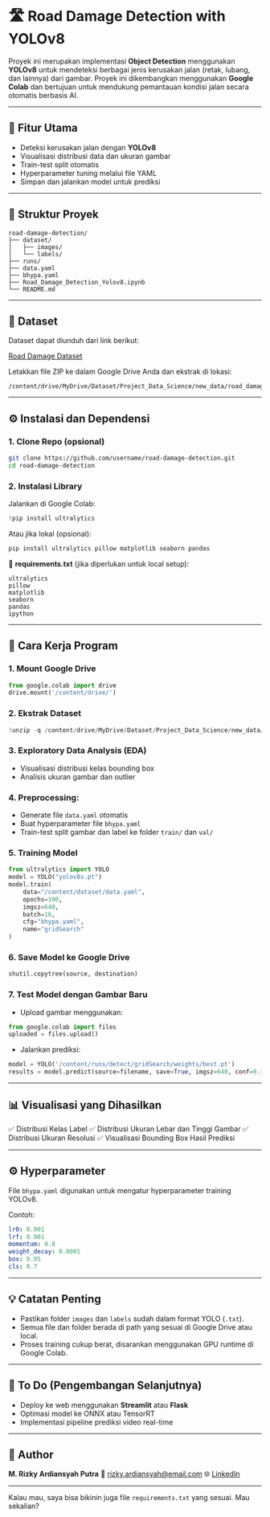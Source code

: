 # 🛣️ Road Damage Detection with YOLOv8

Proyek ini merupakan implementasi **Object Detection** menggunakan **YOLOv8** untuk mendeteksi berbagai jenis kerusakan jalan (retak, lubang, dan lainnya) dari gambar. Proyek ini dikembangkan menggunakan **Google Colab** dan bertujuan untuk mendukung pemantauan kondisi jalan secara otomatis berbasis AI.

---

## 📌 Fitur Utama

* Deteksi kerusakan jalan dengan **YOLOv8**
* Visualisasi distribusi data dan ukuran gambar
* Train-test split otomatis
* Hyperparameter tuning melalui file YAML
* Simpan dan jalankan model untuk prediksi

---

## 📁 Struktur Proyek

```
road-damage-detection/
├── dataset/
│   ├── images/
│   └── labels/
├── runs/
├── data.yaml
├── bhypa.yaml
├── Road_Damage_Detection_Yolov8.ipynb
└── README.md
```

---

## 🔗 Dataset

Dataset dapat diunduh dari link berikut:

[Road Damage Dataset](https://drive.google.com/file/d/191mgRxzIvNGlEwk6fM-WRRfsYzg3yfZP/view?usp=sharing)

Letakkan file ZIP ke dalam Google Drive Anda dan ekstrak di lokasi:

```
/content/drive/MyDrive/Dataset/Project_Data_Science/new_data/road_damage_dataset.zip
```

---

## ⚙️ Instalasi dan Dependensi

### 1. Clone Repo (opsional)

```bash
git clone https://github.com/username/road-damage-detection.git
cd road-damage-detection
```

### 2. Instalasi Library

Jalankan di Google Colab:

```python
!pip install ultralytics
```

Atau jika lokal (opsional):

```bash
pip install ultralytics pillow matplotlib seaborn pandas
```

📄 **requirements.txt** (jika diperlukan untuk local setup):

```
ultralytics
pillow
matplotlib
seaborn
pandas
ipython
```

---

## 🚀 Cara Kerja Program

### 1. Mount Google Drive

```python
from google.colab import drive
drive.mount('/content/drive/')
```

### 2. Ekstrak Dataset

```python
!unzip -q /content/drive/MyDrive/Dataset/Project_Data_Science/new_data/road_damage_dataset.zip -d /content/dataset/
```

### 3. Exploratory Data Analysis (EDA)

* Visualisasi distribusi kelas bounding box
* Analisis ukuran gambar dan outlier

### 4. Preprocessing:

* Generate file `data.yaml` otomatis
* Buat hyperparameter file `bhypa.yaml`
* Train-test split gambar dan label ke folder `train/` dan `val/`

### 5. Training Model

```python
from ultralytics import YOLO
model = YOLO("yolov8s.pt")
model.train(
    data="/content/dataset/data.yaml",
    epochs=100,
    imgsz=640,
    batch=16,
    cfg="bhypa.yaml",
    name="gridSearch"
)
```

### 6. Save Model ke Google Drive

```python
shutil.copytree(source, destination)
```

### 7. Test Model dengan Gambar Baru

* Upload gambar menggunakan:

```python
from google.colab import files
uploaded = files.upload()
```

* Jalankan prediksi:

```python
model = YOLO('/content/runs/detect/gridSearch/weights/best.pt')
results = model.predict(source=filename, save=True, imgsz=640, conf=0.3)
```

---

## 📊 Visualisasi yang Dihasilkan

✅ Distribusi Kelas Label
✅ Distribusi Ukuran Lebar dan Tinggi Gambar
✅ Distribusi Ukuran Resolusi
✅ Visualisasi Bounding Box Hasil Prediksi

---

## ⚙️ Hyperparameter

File `bhypa.yaml` digunakan untuk mengatur hyperparameter training YOLOv8.

Contoh:

```yaml
lr0: 0.001
lrf: 0.001
momentum: 0.8
weight_decay: 0.0001
box: 0.05
cls: 0.7
```

---

## 💡 Catatan Penting

* Pastikan folder `images` dan `labels` sudah dalam format YOLO (`.txt`).
* Semua file dan folder berada di path yang sesuai di Google Drive atau local.
* Proses training cukup berat, disarankan menggunakan GPU runtime di Google Colab.

---

## 📌 To Do (Pengembangan Selanjutnya)

* Deploy ke web menggunakan **Streamlit** atau **Flask**
* Optimasi model ke ONNX atau TensorRT
* Implementasi pipeline prediksi video real-time

---

## 👤 Author

**M. Rizky Ardiansyah Putra**
📧 [rizky.ardiansyah@email.com](mailto:rizky.ardiansyah@email.com)
🌐 [LinkedIn](https://www.linkedin.com/in/your-profile)

---

Kalau mau, saya bisa bikinin juga file `requirements.txt` yang sesuai. Mau sekalian?
